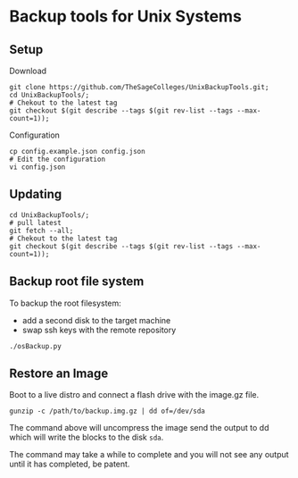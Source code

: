 # Backup tools for Unix Systems

## Setup

Download

```shell
git clone https://github.com/TheSageColleges/UnixBackupTools.git;
cd UnixBackupTools/;
# Chekout to the latest tag
git checkout $(git describe --tags $(git rev-list --tags --max-count=1));
```

Configuration

```shell
cp config.example.json config.json
# Edit the configuration
vi config.json
```

## Updating

```shell
cd UnixBackupTools/;
# pull latest
git fetch --all;
# Chekout to the latest tag
git checkout $(git describe --tags $(git rev-list --tags --max-count=1));
```

## Backup root file system

To backup the root filesystem:

- add a second disk to the target machine
- swap ssh keys with the remote repository

```shell
./osBackup.py
```


## Restore an Image

Boot to a live distro and connect a flash drive with the image.gz file.

```shell
gunzip -c /path/to/backup.img.gz | dd of=/dev/sda
```

The command above will uncompress the image send the output to dd which will write the blocks to the disk `sda`.

The command may take a while to complete and you will not see any output until it has completed, be patent.

